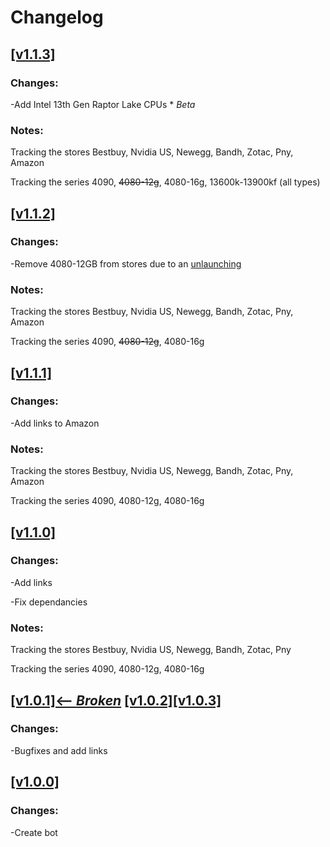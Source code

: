 # Changelog

## [[v1.1.3]](https://github.com/Mr-Tech-13/4090-tracker/releases/tag/v1.1.3)

### Changes:
-Add Intel 13th Gen Raptor Lake CPUs     * *Beta*

### Notes:
Tracking the stores Bestbuy, Nvidia US, Newegg, Bandh, Zotac, Pny, Amazon

Tracking the series 4090, ~~4080-12g~~, 4080-16g, 13600k-13900kf (all types)



## [[v1.1.2]](https://github.com/Mr-Tech-13/4090-tracker/releases/tag/v1.1.2)

### Changes:
-Remove 4080-12GB from stores due to an [unlaunching](https://www.nvidia.com/en-us/geforce/news/12gb-4080-unlaunch/)

### Notes:
Tracking the stores Bestbuy, Nvidia US, Newegg, Bandh, Zotac, Pny, Amazon

Tracking the series 4090, ~~4080-12g~~, 4080-16g



## [[v1.1.1]](https://github.com/Mr-Tech-13/4090-tracker/releases/tag/v1.1.1)

### Changes:
-Add links to Amazon

### Notes:
Tracking the stores Bestbuy, Nvidia US, Newegg, Bandh, Zotac, Pny, Amazon

Tracking the series 4090, 4080-12g, 4080-16g


## [[v1.1.0]](https://github.com/Mr-Tech-13/4090-tracker/releases/tag/v1.1.0)

### Changes:
-Add links

-Fix dependancies

### Notes:
Tracking the stores Bestbuy, Nvidia US, Newegg, Bandh, Zotac, Pny

Tracking the series 4090, 4080-12g, 4080-16g


## [[v1.0.1]<-- ***Broken***](https://github.com/Mr-Tech-13/4090-tracker/releases/tag/1.0.1 ) [[v1.0.2]](https://github.com/Mr-Tech-13/4090-tracker/releases/tag/v1.0.2)[[v1.0.3]](https://github.com/Mr-Tech-13/4090-tracker/releases/tag/v1.0.3)

### Changes:
-Bugfixes and add links


## [[v1.0.0]](https://github.com/Mr-Tech-13/4090-tracker/releases/tag/1.0.0)


### Changes:
-Create bot
